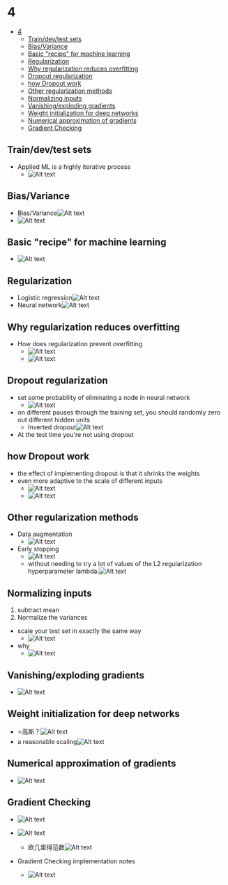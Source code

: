# 4

- [4](#4)
  - [Train/dev/test sets](#traindevtest-sets)
  - [Bias/Variance](#biasvariance)
  - [Basic "recipe" for machine learning](#basic-recipe-for-machine-learning)
  - [Regularization](#regularization)
  - [Why regularization reduces overfitting](#why-regularization-reduces-overfitting)
  - [Dropout regularization](#dropout-regularization)
  - [how Dropout work](#how-dropout-work)
  - [Other regularization methods](#other-regularization-methods)
  - [Normalizing inputs](#normalizing-inputs)
  - [Vanishing/exploding gradients](#vanishingexploding-gradients)
  - [Weight initialization for deep networks](#weight-initialization-for-deep-networks)
  - [Numerical approximation of gradients](#numerical-approximation-of-gradients)
  - [Gradient Checking](#gradient-checking)

## Train/dev/test sets

- Applied ML is a highly iterative process
  - ![Alt text](images/image-84.png)

## Bias/Variance

- Bias/Variance![Alt text](images/image-87.png)
- ![Alt text](images/image-88.png)

## Basic "recipe" for machine learning

- ![Alt text](images/image-89.png)

## Regularization

- Logistic regression![Alt text](images/image-90.png)
- Neural network![Alt text](images/image-91.png)

## Why regularization reduces overfitting

- How does regularization prevent overfitting
  - ![Alt text](images/image-92.png)
  - ![Alt text](images/image-93.png)

## Dropout regularization

- set some probability of eliminating a node in neural network
  - ![Alt text](images/image-213.png)
- on different pauses through the training set, you should randomly zero out different hidden units
  - Inverted dropout![Alt text](images/image-214.png)
- At the test time you're not using dropout

## how Dropout work

- the effect of implementing dropout is that it shrinks the weights
- even more adaptive to the scale of different inputs
  - ![Alt text](images/image-211.png)
  - ![Alt text](images/image-212.png)

## Other regularization methods

- Data augmentation
  - ![Alt text](images/image-94.png)
- Early stopping
  - ![Alt text](images/image-95.png)
  - without needing to try a lot of values of the L2 regularization hyperparameter lambda.![Alt text](images/image-96.png)

## Normalizing inputs

1. subtract mean
2. Normalize the variances 

- scale your test set in exactly the same way
  - ![Alt text](images/image-97.png)
- why
  - ![Alt text](images/image-98.png)

## Vanishing/exploding gradients

- ![Alt text](images/image-99.png)

## Weight initialization for deep networks

- ⭐高斯？![Alt text](images/image-100.png)
- a reasonable scaling![Alt text](images/image-101.png)

## Numerical approximation of gradients

- ![Alt text](images/image-102.png)

## Gradient Checking

- ![Alt text](images/image-103.png)
- ![Alt text](images/image-105.png)
  - 欧几里得范数![Alt text](images/image-104.png)

- Gradient Checking implementation notes
  - ![Alt text](images/image-106.png)
